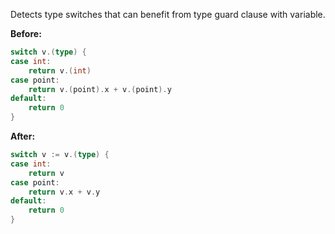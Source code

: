 Detects type switches that can benefit from type guard clause with variable.

**Before:**
```go
switch v.(type) {
case int:
	return v.(int)
case point:
	return v.(point).x + v.(point).y
default:
	return 0
}
```

**After:**
```go
switch v := v.(type) {
case int:
	return v
case point:
	return v.x + v.y
default:
	return 0
}
```
